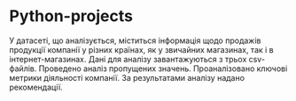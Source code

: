# Python-projects
У датасеті, що аналізується, міститься інформація щодо продажів продукції компанії у різних країнах, як у звичайних магазинах, так і в інтернет-магазинах. Дані для аналізу завантажуються з трьох csv-файлів.
Проведено аналіз пропущених значень. Проаналізовано ключові метрики діяльності компанії. За результатами аналізу надано рекомендації.
